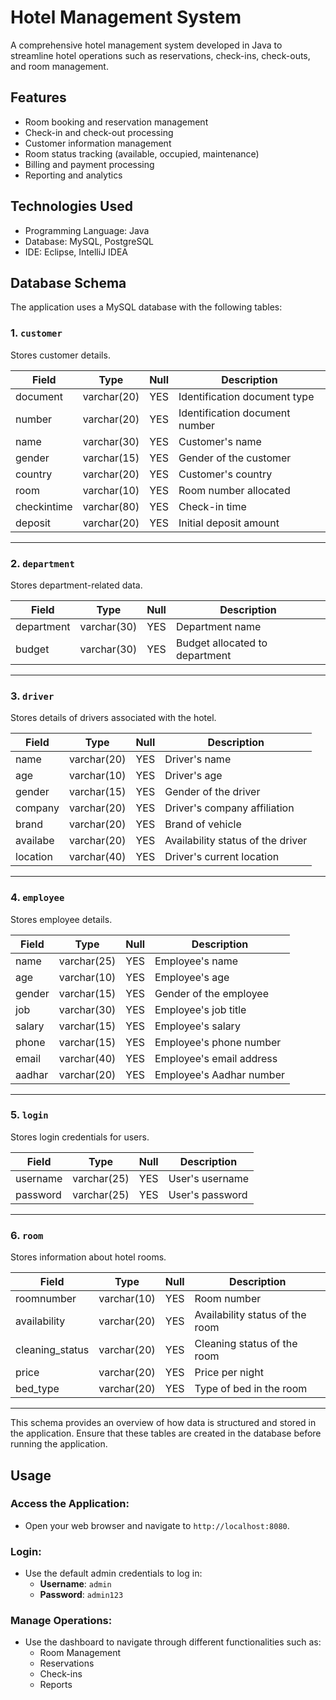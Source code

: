 # Hotel Management System

A comprehensive hotel management system developed in Java to streamline hotel operations such as reservations, check-ins, check-outs, and room management.

 ## Features

- Room booking and reservation management
- Check-in and check-out processing
- Customer information management
- Room status tracking (available, occupied, maintenance)
- Billing and payment processing
- Reporting and analytics

## Technologies Used

- Programming Language: Java
- Database:  MySQL, PostgreSQL
- IDE: Eclipse, IntelliJ IDEA
## Database Schema

The application uses a MySQL database with the following tables:

### 1. `customer`
Stores customer details.

| Field       | Type        | Null | Description                      |
|-------------|-------------|------|----------------------------------|
| document    | varchar(20) | YES  | Identification document type    |
| number      | varchar(20) | YES  | Identification document number  |
| name        | varchar(30) | YES  | Customer's name                 |
| gender      | varchar(15) | YES  | Gender of the customer          |
| country     | varchar(20) | YES  | Customer's country              |
| room        | varchar(10) | YES  | Room number allocated           |
| checkintime | varchar(80) | YES  | Check-in time                   |
| deposit     | varchar(20) | YES  | Initial deposit amount          |

---

### 2. `department`
Stores department-related data.

| Field      | Type        | Null | Description                     |
|------------|-------------|------|---------------------------------|
| department | varchar(30) | YES  | Department name                |
| budget     | varchar(30) | YES  | Budget allocated to department |

---

### 3. `driver`
Stores details of drivers associated with the hotel.

| Field    | Type        | Null | Description                        |
|----------|-------------|------|------------------------------------|
| name     | varchar(20) | YES  | Driver's name                     |
| age      | varchar(10) | YES  | Driver's age                      |
| gender   | varchar(15) | YES  | Gender of the driver              |
| company  | varchar(20) | YES  | Driver's company affiliation      |
| brand    | varchar(20) | YES  | Brand of vehicle                  |
| availabe | varchar(20) | YES  | Availability status of the driver |
| location | varchar(40) | YES  | Driver's current location         |

---

### 4. `employee`
Stores employee details.

| Field  | Type        | Null | Description                 |
|--------|-------------|------|-----------------------------|
| name   | varchar(25) | YES  | Employee's name            |
| age    | varchar(10) | YES  | Employee's age             |
| gender | varchar(15) | YES  | Gender of the employee     |
| job    | varchar(30) | YES  | Employee's job title       |
| salary | varchar(15) | YES  | Employee's salary          |
| phone  | varchar(15) | YES  | Employee's phone number    |
| email  | varchar(40) | YES  | Employee's email address   |
| aadhar | varchar(20) | YES  | Employee's Aadhar number   |

---

### 5. `login`
Stores login credentials for users.

| Field    | Type        | Null | Description       |
|----------|-------------|------|-------------------|
| username | varchar(25) | YES  | User's username   |
| password | varchar(25) | YES  | User's password   |

---

### 6. `room`
Stores information about hotel rooms.

| Field           | Type        | Null | Description                    |
|-----------------|-------------|------|--------------------------------|
| roomnumber      | varchar(10) | YES  | Room number                   |
| availability    | varchar(20) | YES  | Availability status of the room |
| cleaning_status | varchar(20) | YES  | Cleaning status of the room   |
| price           | varchar(20) | YES  | Price per night               |
| bed_type        | varchar(20) | YES  | Type of bed in the room       |

---

This schema provides an overview of how data is structured and stored in the application. Ensure that these tables are created in the database before running the application.


## Usage

### Access the Application:
- Open your web browser and navigate to `http://localhost:8080`.

### Login:
- Use the default admin credentials to log in:
  - **Username**: `admin`
  - **Password**: `admin123`

### Manage Operations:
- Use the dashboard to navigate through different functionalities such as:
  - Room Management
  - Reservations
  - Check-ins
  - Reports


